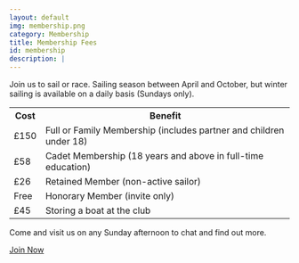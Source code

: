 ```yaml
---
layout: default
img: membership.png
category: Membership
title: Membership Fees
id: membership
description: |
---
```

  <p>Join us to sail or race. Sailing season between April and October, but winter sailing is available on a daily basis (Sundays only).
  <table class="table table-hover">
  <tbody>
  <tr><th>Cost</th><th>Benefit</th></tr>
  <tr>
  <td>£150</td>
  <td>Full or Family Membership (includes partner and children under 18)</td>
  </tr>
  <tr>
  <td>£58</td>
  <td>Cadet Membership (18 years and above in full-time education)</td>
  </tr>
  <tr>
  <td>£26</td>
  <td>Retained Member (non-active sailor)</td>
  </tr>
  <tr>
  <td>Free</td>
  <td>Honorary Member (invite only)</td>
  </tr>
  <tr>
  <td>£45</td>
  <td>Storing a boat at the club</td>
  </tr>
  </tbody>
  </table>

  <p>Come and visit us on any Sunday afternoon to chat and find out more.</p>
  <p><a href="https://membership.sheffieldviking.org.uk" class="btn btn-primary btn-lg pull-right">Join Now</a></p>
